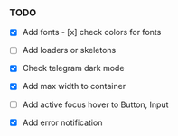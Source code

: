 ### TODO

-[x] Add fonts - [x] check colors for fonts

- [ ] Add loaders or skeletons
- [x] Check telegram dark mode
- [x] Add max width to container
- [ ] Add active focus hover to Button, Input
- [x] Add error notification
